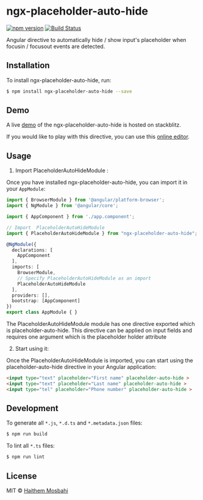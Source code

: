 # ngx-placeholder-auto-hide
[![npm version](https://badge.fury.io/js/ngx-placeholder-auto-hide.svg)](https://www.npmjs.com/package/ngx-placeholder-auto-hide) [![Build Status](https://travis-ci.org/HaithemMosbahi/angular-placeholder-auto-hide.svg?branch=master)](https://travis-ci.org/HaithemMosbahi/angular-placeholder-auto-hide)

Angular directive to automatically hide / show input's placeholder when focusin / focusout events are detected.

## Installation

To install ngx-placeholder-auto-hide, run:

```bash
$ npm install ngx-placeholder-auto-hide --save
```

## Demo
A live [demo](https://angular-du26zp.stackblitz.io) of the ngx-placeholder-auto-hide is hosted on stackblitz.

If you would like to play with this directive, you can use this [online editor](https://stackblitz.com/edit/angular-du26zp).

## Usage

1. Import PlaceholderAutoHideModule :

Once you have installed ngx-placeholder-auto-hide, you can import it in your `AppModule`:

```typescript
import { BrowserModule } from '@angular/platform-browser';
import { NgModule } from '@angular/core';

import { AppComponent } from './app.component';

// Import  PlaceholderAutoHideModule
import { PlaceholderAutoHideModule } from "ngx-placeholder-auto-hide";

@NgModule({
  declarations: [
    AppComponent
  ],
  imports: [
    BrowserModule,
    // Specify PlaceholderAutoHideModule as an import
    PlaceholderAutoHideModule
  ],
  providers: [],
  bootstrap: [AppComponent]
})
export class AppModule { }
```

The PlaceholderAutoHideModule module has one directive exported which is placeholder-auto-hide. This directive can be applied on input fields and requires one argument which is the placeholder holder attribute

2. Start using it:

Once the PlaceholderAutoHideModule is imported, you can start using the placeholder-auto-hide directive in your Angular application:

```html
<input type="text" placeholder="First name" placeholder-auto-hide >
<input type="text" placeholder="Last name" placeholder-auto-hide >
<input type="tel" placeholder="Phone number" placeholder-auto-hide >


```

## Development

To generate all `*.js`, `*.d.ts` and `*.metadata.json` files:

```bash
$ npm run build
```

To lint all `*.ts` files:

```bash
$ npm run lint
```

## License

MIT © [Haithem Mosbahi](mailto:elmosbahihaithem@gmail.com)
